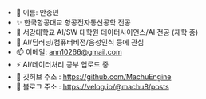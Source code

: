 - 👋 이름: 안종민
- ✨ 한국항공대교 항공전자통신공학 전공
- 🎠 서강대학교 AI/SW 대학원 데이터사이언스/AI 전공 (재학 중)
- 👀 AI/딥러닝/컴퓨터비전/음성인식 등에 관심
- 📫 이메일: ann10266@gmail.com
- ⚡ AI/데이터처리 공부 업로드 중
- 👼 깃허브 주소 : https://github.com/MachuEngine
- 🚀 블로그 주소 : https://velog.io/@machu8/posts

<!---
MachuEngine/MachuEngine is a ✨ special ✨ repository because its `README.md` (this file) appears on your GitHub profile.
You can click the Preview link to take a look at your changes.
--->
